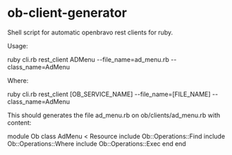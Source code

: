 # ob-client-generator
Shell script for automatic openbravo rest clients for ruby.

Usage:

ruby cli.rb rest_client ADMenu --file_name=ad_menu.rb --class_name=AdMenu

Where:

ruby cli.rb rest_client [OB_SERVICE_NAME] --file_name=[FILE_NAME] --class_name=AdMenu

This should generates the file ad_menu.rb on ob/clients/ad_menu.rb with content:

module Ob
        class AdMenu < Resource
                include Ob::Operations::Find
                include Ob::Operations::Where
                include Ob::Operations::Exec
        end
end
